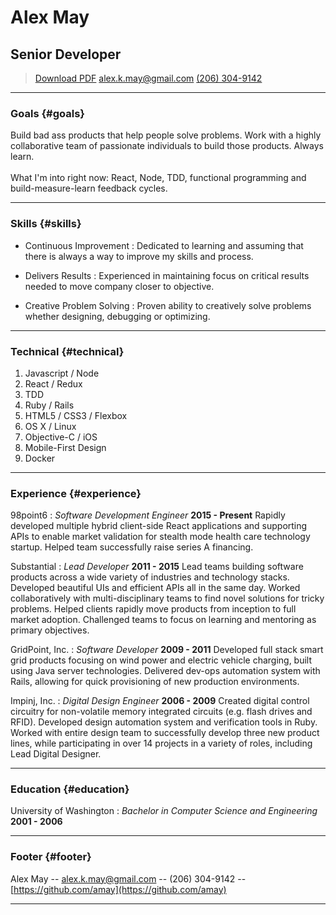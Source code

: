 # Alex May
## Senior Developer

> [Download PDF](resume.pdf)
> [alex.k.may@gmail.com](mailto:alex.k.may@gmail.com)
> [(206) 304-9142](tel:2063049142)

------

### Goals {#goals}

Build bad ass products that help people solve problems. Work with a highly collaborative team of passionate individuals to build those products. Always learn. <br/><br/> What I'm into right now: React, Node, TDD, functional programming and build-measure-learn feedback cycles.

------

### Skills {#skills}

* Continuous Improvement
  : Dedicated to learning and assuming that there is always a way to improve my skills and process.

* Delivers Results
  : Experienced in maintaining focus on critical results needed to move company closer to objective.

* Creative Problem Solving
  : Proven ability to creatively solve problems whether designing, debugging or optimizing.

-------

### Technical {#technical}

1. Javascript / Node
1. React / Redux
1. TDD
1. Ruby / Rails
1. HTML5 / CSS3 / Flexbox
1. OS X / Linux
1. Objective-C / iOS
1. Mobile-First Design
1. Docker

------

### Experience {#experience}

98point6
: *Software Development Engineer*
  __2015 - Present__
  Rapidly developed multiple hybrid client-side React applications and supporting APIs to enable market validation for stealth mode health care technology startup. Helped team successfully raise series A financing.

Substantial
: *Lead Developer*
  __2011 - 2015__
  Lead teams building software products across a wide variety of industries and technology stacks. Developed beautiful UIs and efficient APIs all in the same day. Worked collaboratively with multi-disciplinary teams to find novel solutions for tricky problems. Helped clients rapidly move products from inception to full market adoption. Challenged teams to focus on learning and mentoring as primary objectives.

GridPoint, Inc.
: *Software Developer*
  __2009 - 2011__
  Developed full stack smart grid products focusing on wind power and electric vehicle charging, built using Java server technologies. Delivered dev-ops automation system with Rails, allowing for quick provisioning of new production environments.

Impinj, Inc.
: *Digital Design Engineer*
  __2006 - 2009__
  Created digital control circuitry for non-volatile memory integrated circuits (e.g. flash drives and RFID). Developed design automation system and verification tools in Ruby. Worked with entire design team to successfully develop three new product lines, while participating in over 14 projects in a variety of roles, including Lead Digital Designer.

------

### Education {#education}

University of Washington
: *Bachelor in Computer Science and Engineering*
  __2001 - 2006__

------

### Footer {#footer}

Alex May -- [alex.k.may@gmail.com](mailto:alex.k.may@gmail.com) -- (206) 304-9142 -- [https://github.com/amay](https://github.com/amay)

------
